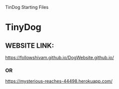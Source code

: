 TinDog Starting Files
# TinyDog



## WEBSITE LINK:

https://followshivam.github.io/DogWebsite.github.io/
### OR
https://mysterious-reaches-44498.herokuapp.com/
